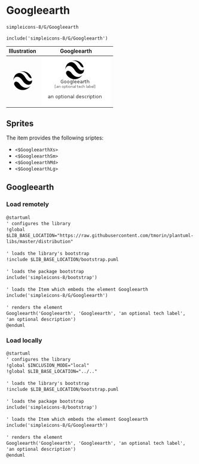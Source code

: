 # Googleearth


```text
simpleicons-8/G/Googleearth
```

```text
include('simpleicons-8/G/Googleearth')
```



| Illustration | Googleearth |
| :---: | :---: |
| ![illustration for Illustration](../../simpleicons-8/G/Googleearth.png) | ![illustration for Googleearth](../../simpleicons-8/G/Googleearth.Local.png) |



## Sprites
The item provides the following sriptes:

- `<$GoogleearthXs>`
- `<$GoogleearthSm>`
- `<$GoogleearthMd>`
- `<$GoogleearthLg>`





## Googleearth

### Load remotely
```plantuml
@startuml
' configures the library
!global $LIB_BASE_LOCATION="https://raw.githubusercontent.com/tmorin/plantuml-libs/master/distribution"

' loads the library's bootstrap
!include $LIB_BASE_LOCATION/bootstrap.puml

' loads the package bootstrap
include('simpleicons-8/bootstrap')

' loads the Item which embeds the element Googleearth
include('simpleicons-8/G/Googleearth')

' renders the element
Googleearth('Googleearth', 'Googleearth', 'an optional tech label', 'an optional description')
@enduml
```

### Load locally
```plantuml
@startuml
' configures the library
!global $INCLUSION_MODE="local"
!global $LIB_BASE_LOCATION="../.."

' loads the library's bootstrap
!include $LIB_BASE_LOCATION/bootstrap.puml

' loads the package bootstrap
include('simpleicons-8/bootstrap')

' loads the Item which embeds the element Googleearth
include('simpleicons-8/G/Googleearth')

' renders the element
Googleearth('Googleearth', 'Googleearth', 'an optional tech label', 'an optional description')
@enduml
```

